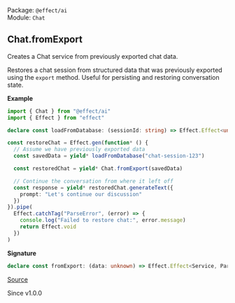 Package: `@effect/ai`<br />
Module: `Chat`<br />

## Chat.fromExport

Creates a Chat service from previously exported chat data.

Restores a chat session from structured data that was previously exported
using the `export` method. Useful for persisting and restoring conversation
state.

**Example**

```ts
import { Chat } from "@effect/ai"
import { Effect } from "effect"

declare const loadFromDatabase: (sessionId: string) => Effect.Effect<unknown>

const restoreChat = Effect.gen(function* () {
  // Assume we have previously exported data
  const savedData = yield* loadFromDatabase("chat-session-123")

  const restoredChat = yield* Chat.fromExport(savedData)

  // Continue the conversation from where it left off
  const response = yield* restoredChat.generateText({
    prompt: "Let's continue our discussion"
  })
}).pipe(
  Effect.catchTag("ParseError", (error) => {
    console.log("Failed to restore chat:", error.message)
    return Effect.void
  })
)
```

**Signature**

```ts
declare const fromExport: (data: unknown) => Effect.Effect<Service, ParseError, LanguageModel.LanguageModel>
```

[Source](https://github.com/Effect-TS/effect/tree/main/packages/ai/ai/src/Chat.ts#L504)

Since v1.0.0